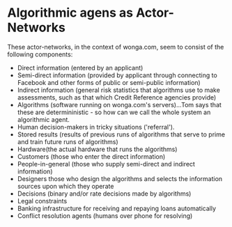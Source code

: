 # Algorithmic agens as Actor-Networks
These actor-networks, in the context of wonga.com, seem to consist of the following components:
* Direct information (entered by an applicant)
* Semi-direct information (provided by applicant through connecting to Facebook and other forms of public or semi-public information)
* Indirect information (general risk statistics that algorithms use to make assessments, such as that which Credit Reference agencies provide)
* Algorithms (software running on wonga.com's servers)...Tom says that these are determininistic - so how can we call the whole system an algorithmic agent.
* Human decision-makers in tricky situations ('referral').
* Stored results (results of previous runs of algorithms that serve to prime and train future runs of algorithms)
* Hardware(the actual hardware that runs the algorithms)
* Customers (those who enter the direct information)
* People-in-general (those who supply semi-direct and indirect information)
* Designers those who design the algorithms and selects the information sources upon which they operate
* Decisions (binary and/or rate decisions made by algorithms)
* Legal constraints
* Banking infrastructure for receiving and repaying loans automatically
* Conflict resolution agents (humans over phone for resolving)
